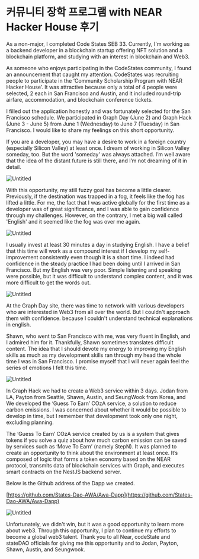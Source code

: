 # 커뮤니티 장학 프로그램 with NEAR Hacker House 후기

As a non-major, I completed Code States SEB 33. Currently, I'm working as a backend developer in a blockchain startup offering NFT solution and a blockchain platform, and studying with an interest in blockchain and Web3.

As someone who enjoys participating in the CodeStates community, I found an announcement that caught my attention. CodeStates was recruiting people to participate in the ‘Community Scholarship Program with NEAR Hacker House’. It was attractive because only a total of 4 people were selected, 2 each in San Francisco and Austin, and it included round-trip airfare, accommodation, and blockchain conference tickets.

I filled out the application honestly and was fortunately selected for the San Francisco schedule. We participated in Graph Day (June 2) and Graph Hack (June 3 - June 5) from June 1 (Wednesday) to June 7 (Tuesday) in San Francisco. I would like to share my feelings on this short opportunity.

If you are a developer, you may have a desire to work in a foreign country (especially Silicon Valley) at least once. I dream of working in Silicon Valley someday, too. But the word 'someday' was always attached. I’m well aware that the idea of the distant future is still there, and I’m not dreaming of it in detail.

![Untitled](https://s3.us-west-2.amazonaws.com/secure.notion-static.com/365abe37-8a00-40e5-8b1b-faa7bbe6c9dd/Untitled.png?X-Amz-Algorithm=AWS4-HMAC-SHA256&X-Amz-Content-Sha256=UNSIGNED-PAYLOAD&X-Amz-Credential=AKIAT73L2G45EIPT3X45%2F20220622%2Fus-west-2%2Fs3%2Faws4_request&X-Amz-Date=20220622T145821Z&X-Amz-Expires=86400&X-Amz-Signature=a870e2cb740a430596d9dbac954a7d9213e2daf174f60fc0e64c85826312307d&X-Amz-SignedHeaders=host&response-content-disposition=filename%20%3D%22Untitled.png%22&x-id=GetObject)

With this opportunity, my still fuzzy goal has become a little clearer. Previously, if the destination was trapped in a fog, it feels like the fog has lifted a little. For me, the fact that I was active globally for the first time as a developer was of great significance, and I was able to gain confidence through my challenges. However, on the contrary, I met a big wall called 'English' and it seemed like the fog was over me again.

![Untitled](https://www.notion.so/image/https%3A%2F%2Fs3-us-west-2.amazonaws.com%2Fsecure.notion-static.com%2F50a1c878-85b8-45e8-b979-e8ca5c019e8c%2FUntitled.png?table=block&id=bc9981bc-ee5b-446e-855c-d17a40ad0a71&spaceId=16f39aaf-0317-4c98-9def-554c19109c98&width=2000&userId=d99aa862-99f3-418c-9da1-b86737bc5ec8&cache=v2)

I usually invest at least 30 minutes a day in studying English. I have a belief that this time will work as a compound interest if I develop my self-improvement consistently even though it is a short time. I indeed had confidence in the steady practice I had been doing until I arrived in San Francisco. But my English was very poor. Simple listening and speaking were possible, but it was difficult to understand complex content, and it was more difficult to get the words out.

![Untitled](https://www.notion.so/image/https%3A%2F%2Fs3-us-west-2.amazonaws.com%2Fsecure.notion-static.com%2Fc370fdb1-5f33-46a7-98dc-cdd820036f21%2FUntitled.png?table=block&id=30b1cb8e-6481-4634-b42c-1d1b2e4d2c63&spaceId=16f39aaf-0317-4c98-9def-554c19109c98&width=2000&userId=d99aa862-99f3-418c-9da1-b86737bc5ec8&cache=v2)

At the Graph Day site, there was time to network with various developers who are interested in Web3 from all over the world. But I couldn't approach them with confidence. because I couldn't understand technical explanations in english.

Shawn, who went to San Francisco with me, was very fluent in English, and I admired him for it. Thankfully, Shawn sometimes translates difficult content. The idea that I should devote my energy to improving my English skills as much as my development skills ran through my head the whole time I was in San Francisco. I promise myself that I will never again feel the series of emotions I felt this time.

![Untitled](https://www.notion.so/image/https%3A%2F%2Fs3-us-west-2.amazonaws.com%2Fsecure.notion-static.com%2F6e9675ae-acf5-42be-a2da-1d926bbb29a7%2FUntitled.png?table=block&id=afd7faca-3944-4d9f-94f4-6cf57edf1243&spaceId=16f39aaf-0317-4c98-9def-554c19109c98&width=2000&userId=d99aa862-99f3-418c-9da1-b86737bc5ec8&cache=v2)

In Graph Hack we had to create a Web3 service within 3 days. Jodan from LA, Payton from Seattle, Shawn, Austin, and SeungWook from Korea, and We developed the ‘Guess To Earn’ COzA service, a solution to reduce carbon emissions. I was concerned about whether it would be possible to develop in time, but I remember that development took only one night, excluding planning.

The ‘Guess To Earn’ COzA service created by us is a system that gives tokens if you solve a quiz about how much carbon emission can be saved by services such as ‘Move To Earn’ (namely StepN). It was planned to create an opportunity to think about the environment at least once. It’s composed of logic that forms a token economy based on the NEAR protocol, transmits data of blockchain services with Graph, and executes smart contracts on the NestJS backend server.

Below is the Github address of the Dapp we created. 

[https://github.com/States-Dao-AWA/Awa-Dapp](https://github.com/States-Dao-AWA/Awa-Dapp)

![Untitled](https://www.notion.so/image/https%3A%2F%2Fs3-us-west-2.amazonaws.com%2Fsecure.notion-static.com%2F7d64f21b-844b-4fbd-a7a1-7c3f0a7c1f42%2FUntitled.png?table=block&id=802a46b4-1a8d-4e0d-8b56-3827dcda7294&spaceId=16f39aaf-0317-4c98-9def-554c19109c98&width=2000&userId=d99aa862-99f3-418c-9da1-b86737bc5ec8&cache=v2)

Unfortunately, we didn't win, but it was a good opportunity to learn more about web3. Through this opportunity, I plan to continue my efforts to become a global web3 talent. Thank you to all Near, codeState and stateDAO officials for giving me this opportunity and to Jodan, Payton, Shawn, Austin, and Seungwook.
